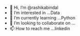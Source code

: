 - 👋 Hi, I’m @rashikabindal
- 👀 I’m interested in ...Data
- 🌱 I’m currently learning ...Python
- 💞️ I’m looking to collaborate on ...
- 📫 How to reach me ...linkedin

<!---
rashikabindal/rashikabindal is a ✨ special ✨ repository because its `README.md` (this file) appears on your GitHub profile.
You can click the Preview link to take a look at your changes.
--->
